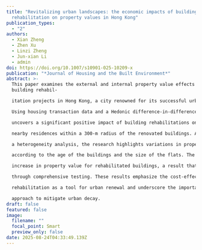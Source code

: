 ```yaml
---
title: "Revitalizing urban landscapes: the economic impacts of building
  rehabilitation on property values in Hong Kong"
publication_types:
  - "2"
authors:
  - Xian Zheng
  - Zhen Xu
  - Linzi Zheng
  - Jun‑xian Li
  - admin
doi: https://doi.org/10.1007/s10901-025-10209-x
publication: "*Journal of Housing and the Built Environment*"
abstract: >-
  This paper examines the external and internal property value effects of
  building rehabil-

  itation projects in Hong Kong, a city renowned for its successful urban renewal model.

  Using housing transaction data and a Hedonic difference-in-difference model, the study

  uncovers a significant positive impact of building rehabilitations on the property values of

  nearby residences within a 300-m radius of the renovated buildings. Additionally, through

  a heterogeneity analysis, the research highlights variations in property value externalities

  according to the age of the buildings and the size of the flats. The findings reveal an 8.4%

  increase in property value for rehabilitated buildings, a result that is robustly validated

  through comprehensive testing. These results emphasize the cost-effectiveness of building

  rehabilitation as a tool for urban renewal and underscore the importance of prioritizing this

  approach to mitigate urban decay.
draft: false
featured: false
image:
  filename: ""
  focal_point: Smart
  preview_only: false
date: 2025-08-24T04:33:49.139Z
---
```

